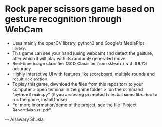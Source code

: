 # Rock paper scissors game based on gesture recognition through WebCam



* Uses mainly the openCV library, python3 and Google's MediaPipe library.
* This game can see your hand (using webcam) and detect the gesture, after which it will play with its randomly generated move.
* Real-time image classifier (SGD Classifier from sklearn) with 99.7% accuracy.
* Highly Interactive UI with features like scoreboard, multiple rounds and result declaration.
* To play this game, download the files from this repository to your computer > open terminal in the game folder > run the command "python3 main.py" (if you are being prompted to install some libraries to run the game, install those)
* For more information/demo of the project, see the file 'Project Report:Manual.pdf'.


-- Aishwary Shukla